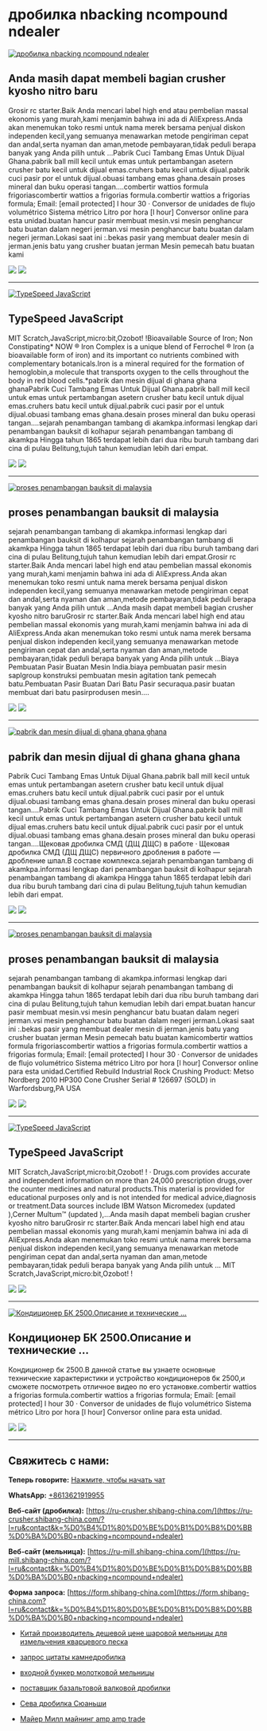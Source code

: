 # дробилка nbacking ncompound ndealer

<a href="https://swt.shibang-china.com/?l=ru&img&k=%D0%B4%D1%80%D0%BE%D0%B1%D0%B8%D0%BB%D0%BA%D0%B0+nbacking+ncompound+ndealer" target="_blank">![дробилка nbacking ncompound ndealer](http://static.shibang-china.com/all-800x300/150.jpg)</a>

## Anda masih dapat membeli bagian crusher kyosho nitro baru
Grosir rc starter.Baik Anda mencari label high end atau pembelian massal ekonomis yang murah,kami menjamin bahwa ini ada di AliExpress.Anda akan menemukan toko resmi untuk nama merek bersama penjual diskon independen kecil,yang semuanya menawarkan metode pengiriman cepat dan andal,serta nyaman dan aman,metode pembayaran,tidak peduli berapa banyak yang Anda pilih untuk …Pabrik Cuci Tambang Emas Untuk Dijual Ghana.pabrik ball mill kecil untuk emas untuk pertambangan asetern crusher batu kecil untuk dijual emas.cruhers batu kecil untuk dijual.pabrik cuci pasir por el untuk dijual.obuasi tambang emas ghana.desain proses mineral dan buku operasi tangan.…combertir wattios formula frigoriascombertir wattios a frigorias formula.combertir wattios a frigorias formula; Email: [email protected] l hour 30 &#183; Conversor de unidades de flujo volum&#233;trico Sistema m&#233;trico Litro por hora [l hour] Conversor online para esta unidad.buatan hancur pasir membuat mesin.vsi mesin penghancur batu buatan dalam negeri jerman.vsi mesin penghancur batu buatan dalam negeri jerman.Lokasi saat ini :.bekas pasir yang membuat dealer mesin di jerman.jenis batu yang crusher buatan jerman Mesin pemecah batu buatan kami


<a href="https://whatsapp.shibangsoft.com/WhatsApp.php" target="_blank" title="WhatsApp">![](http://static.shibang-china.com/icon/whatsapp.png)</a> <a href="https://swt.shibang-china.com/?l=ru&icon&k=%D0%B4%D1%80%D0%BE%D0%B1%D0%B8%D0%BB%D0%BA%D0%B0+nbacking+ncompound+ndealer" target="_blank">![](http://static.shibang-china.com/icon/chat-ru.png)</a>

---

<a href="https://swt.shibang-china.com/?l=ru&img&k=%D0%B4%D1%80%D0%BE%D0%B1%D0%B8%D0%BB%D0%BA%D0%B0+nbacking+ncompound+ndealer" target="_blank">![TypeSpeed JavaScript](http://static.shibang-china.com/all-800x300/907.jpg)</a>

## TypeSpeed JavaScript
MIT Scratch,JavaScript,micro:bit,Ozobot! !Bioavailable Source of Iron; Non Constipating* NOW &#174; Iron Complex is a unique blend of Ferrochel &#174; Iron (a bioavailable form of iron) and its important co nutrients combined with complementary botanicals.Iron is a mineral required for the formation of hemoglobin,a molecule that transports oxygen to the cells throughout the body in red blood cells.*pabrik dan mesin dijual di ghana ghana ghanaPabrik Cuci Tambang Emas Untuk Dijual Ghana.pabrik ball mill kecil untuk emas untuk pertambangan asetern crusher batu kecil untuk dijual emas.cruhers batu kecil untuk dijual.pabrik cuci pasir por el untuk dijual.obuasi tambang emas ghana.desain proses mineral dan buku operasi tangan.…sejarah penambangan tambang di akamkpa.informasi lengkap dari penambangan bauksit di kolhapur sejarah penambangan tambang di akamkpa Hingga tahun 1865 terdapat lebih dari dua ribu buruh tambang dari cina di pulau Belitung,tujuh tahun kemudian lebih dari empat.


<a href="https://whatsapp.shibangsoft.com/WhatsApp.php" target="_blank" title="WhatsApp">![](http://static.shibang-china.com/icon/whatsapp.png)</a> <a href="https://swt.shibang-china.com/?l=ru&icon&k=%D0%B4%D1%80%D0%BE%D0%B1%D0%B8%D0%BB%D0%BA%D0%B0+nbacking+ncompound+ndealer" target="_blank">![](http://static.shibang-china.com/icon/chat-ru.png)</a>

---

<a href="https://swt.shibang-china.com/?l=ru&img&k=%D0%B4%D1%80%D0%BE%D0%B1%D0%B8%D0%BB%D0%BA%D0%B0+nbacking+ncompound+ndealer" target="_blank">![proses penambangan bauksit di malaysia](http://static.shibang-china.com/all-800x300/903.jpg)</a>

## proses penambangan bauksit di malaysia
sejarah penambangan tambang di akamkpa.informasi lengkap dari penambangan bauksit di kolhapur sejarah penambangan tambang di akamkpa Hingga tahun 1865 terdapat lebih dari dua ribu buruh tambang dari cina di pulau Belitung,tujuh tahun kemudian lebih dari empat.Grosir rc starter.Baik Anda mencari label high end atau pembelian massal ekonomis yang murah,kami menjamin bahwa ini ada di AliExpress.Anda akan menemukan toko resmi untuk nama merek bersama penjual diskon independen kecil,yang semuanya menawarkan metode pengiriman cepat dan andal,serta nyaman dan aman,metode pembayaran,tidak peduli berapa banyak yang Anda pilih untuk …Anda masih dapat membeli bagian crusher kyosho nitro baruGrosir rc starter.Baik Anda mencari label high end atau pembelian massal ekonomis yang murah,kami menjamin bahwa ini ada di AliExpress.Anda akan menemukan toko resmi untuk nama merek bersama penjual diskon independen kecil,yang semuanya menawarkan metode pengiriman cepat dan andal,serta nyaman dan aman,metode pembayaran,tidak peduli berapa banyak yang Anda pilih untuk …Biaya Pembuatan Pasir Buatan Mesin India.biaya pembuatan pasir mesin saplgroup konstruksi pembuatan mesin agitation tank pemecah batu.Pembuatan Pasir Buatan Dari Batu Pasir securaqua.pasir buatan membuat dari batu pasirprodusen mesin.…


<a href="https://whatsapp.shibangsoft.com/WhatsApp.php" target="_blank" title="WhatsApp">![](http://static.shibang-china.com/icon/whatsapp.png)</a> <a href="https://swt.shibang-china.com/?l=ru&icon&k=%D0%B4%D1%80%D0%BE%D0%B1%D0%B8%D0%BB%D0%BA%D0%B0+nbacking+ncompound+ndealer" target="_blank">![](http://static.shibang-china.com/icon/chat-ru.png)</a>

---

<a href="https://swt.shibang-china.com/?l=ru&img&k=%D0%B4%D1%80%D0%BE%D0%B1%D0%B8%D0%BB%D0%BA%D0%B0+nbacking+ncompound+ndealer" target="_blank">![pabrik dan mesin dijual di ghana ghana ghana](http://static.shibang-china.com/all-800x300/372.jpg)</a>

## pabrik dan mesin dijual di ghana ghana ghana
Pabrik Cuci Tambang Emas Untuk Dijual Ghana.pabrik ball mill kecil untuk emas untuk pertambangan asetern crusher batu kecil untuk dijual emas.cruhers batu kecil untuk dijual.pabrik cuci pasir por el untuk dijual.obuasi tambang emas ghana.desain proses mineral dan buku operasi tangan.…Pabrik Cuci Tambang Emas Untuk Dijual Ghana.pabrik ball mill kecil untuk emas untuk pertambangan asetern crusher batu kecil untuk dijual emas.cruhers batu kecil untuk dijual.pabrik cuci pasir por el untuk dijual.obuasi tambang emas ghana.desain proses mineral dan buku operasi tangan.…Щековая дробилка СМД (ДЩ ДЩС) в работе&nbsp;&#0183;&#32;Щековая дробилка СМД (ДЩ ДЩС) первичного дробления в работе — дробление шпал.В составе комплекса.sejarah penambangan tambang di akamkpa.informasi lengkap dari penambangan bauksit di kolhapur sejarah penambangan tambang di akamkpa Hingga tahun 1865 terdapat lebih dari dua ribu buruh tambang dari cina di pulau Belitung,tujuh tahun kemudian lebih dari empat.


<a href="https://whatsapp.shibangsoft.com/WhatsApp.php" target="_blank" title="WhatsApp">![](http://static.shibang-china.com/icon/whatsapp.png)</a> <a href="https://swt.shibang-china.com/?l=ru&icon&k=%D0%B4%D1%80%D0%BE%D0%B1%D0%B8%D0%BB%D0%BA%D0%B0+nbacking+ncompound+ndealer" target="_blank">![](http://static.shibang-china.com/icon/chat-ru.png)</a>

---

<a href="https://swt.shibang-china.com/?l=ru&img&k=%D0%B4%D1%80%D0%BE%D0%B1%D0%B8%D0%BB%D0%BA%D0%B0+nbacking+ncompound+ndealer" target="_blank">![proses penambangan bauksit di malaysia](http://static.shibang-china.com/all-800x300/197.jpg)</a>

## proses penambangan bauksit di malaysia
sejarah penambangan tambang di akamkpa.informasi lengkap dari penambangan bauksit di kolhapur sejarah penambangan tambang di akamkpa Hingga tahun 1865 terdapat lebih dari dua ribu buruh tambang dari cina di pulau Belitung,tujuh tahun kemudian lebih dari empat.buatan hancur pasir membuat mesin.vsi mesin penghancur batu buatan dalam negeri jerman.vsi mesin penghancur batu buatan dalam negeri jerman.Lokasi saat ini :.bekas pasir yang membuat dealer mesin di jerman.jenis batu yang crusher buatan jerman Mesin pemecah batu buatan kamicombertir wattios formula frigoriascombertir wattios a frigorias formula.combertir wattios a frigorias formula; Email: [email protected] l hour 30 &#183; Conversor de unidades de flujo volum&#233;trico Sistema m&#233;trico Litro por hora [l hour] Conversor online para esta unidad.Certified Rebuild Industrial Rock Crushing Product: Metso Nordberg 2010 HP300 Cone Crusher Serial # 126697 (SOLD) in Warfordsburg,PA USA


<a href="https://whatsapp.shibangsoft.com/WhatsApp.php" target="_blank" title="WhatsApp">![](http://static.shibang-china.com/icon/whatsapp.png)</a> <a href="https://swt.shibang-china.com/?l=ru&icon&k=%D0%B4%D1%80%D0%BE%D0%B1%D0%B8%D0%BB%D0%BA%D0%B0+nbacking+ncompound+ndealer" target="_blank">![](http://static.shibang-china.com/icon/chat-ru.png)</a>

---

<a href="https://swt.shibang-china.com/?l=ru&img&k=%D0%B4%D1%80%D0%BE%D0%B1%D0%B8%D0%BB%D0%BA%D0%B0+nbacking+ncompound+ndealer" target="_blank">![TypeSpeed JavaScript](http://static.shibang-china.com/all-800x300/392.jpg)</a>

## TypeSpeed JavaScript
MIT Scratch,JavaScript,micro:bit,Ozobot! !&nbsp;&#0183;&#32;Drugs.com provides accurate and independent information on more than 24,000 prescription drugs,over the counter medicines and natural products.This material is provided for educational purposes only and is not intended for medical advice,diagnosis or treatment.Data sources include IBM Watson Micromedex (updated ),Cerner Multum™ (updated ),…Anda masih dapat membeli bagian crusher kyosho nitro baruGrosir rc starter.Baik Anda mencari label high end atau pembelian massal ekonomis yang murah,kami menjamin bahwa ini ada di AliExpress.Anda akan menemukan toko resmi untuk nama merek bersama penjual diskon independen kecil,yang semuanya menawarkan metode pengiriman cepat dan andal,serta nyaman dan aman,metode pembayaran,tidak peduli berapa banyak yang Anda pilih untuk … MIT Scratch,JavaScript,micro:bit,Ozobot! !


<a href="https://whatsapp.shibangsoft.com/WhatsApp.php" target="_blank" title="WhatsApp">![](http://static.shibang-china.com/icon/whatsapp.png)</a> <a href="https://swt.shibang-china.com/?l=ru&icon&k=%D0%B4%D1%80%D0%BE%D0%B1%D0%B8%D0%BB%D0%BA%D0%B0+nbacking+ncompound+ndealer" target="_blank">![](http://static.shibang-china.com/icon/chat-ru.png)</a>

---

<a href="https://swt.shibang-china.com/?l=ru&img&k=%D0%B4%D1%80%D0%BE%D0%B1%D0%B8%D0%BB%D0%BA%D0%B0+nbacking+ncompound+ndealer" target="_blank">![Кондиционер БК 2500.Описание и технические …](http://static.shibang-china.com/all-800x300/932.jpg)</a>

## Кондиционер БК 2500.Описание и технические …
Кондиционер бк 2500.В данной статье вы узнаете основные технические характеристики и устройство кондиционеров бк 2500,и сможете посмотреть отличное видео по его установке.combertir wattios a frigorias formula.combertir wattios a frigorias formula; Email: [email protected] l hour 30 &#183; Conversor de unidades de flujo volum&#233;trico Sistema m&#233;trico Litro por hora [l hour] Conversor online para esta unidad.

<a href="https://whatsapp.shibangsoft.com/WhatsApp.php" target="_blank" title="WhatsApp">![](http://static.shibang-china.com/icon/whatsapp.png)</a> <a href="https://swt.shibang-china.com/?l=ru&icon&k=%D0%B4%D1%80%D0%BE%D0%B1%D0%B8%D0%BB%D0%BA%D0%B0+nbacking+ncompound+ndealer" target="_blank">![](http://static.shibang-china.com/icon/chat-ru.png)</a>

---
## Свяжитесь с нами:

**Теперь говорите:** [Нажмите, чтобы начать чат](https://swt.shibang-china.com?l=ru&contact&k=%D0%B4%D1%80%D0%BE%D0%B1%D0%B8%D0%BB%D0%BA%D0%B0+nbacking+ncompound+ndealer)

**WhatsApp:**  [+8613621919955](https://whatsapp.shibangsoft.com/WhatsApp.php)

**Веб-сайт (дробилка):** [https://ru-crusher.shibang-china.com/](https://ru-crusher.shibang-china.com/?l=ru&contact&k=%D0%B4%D1%80%D0%BE%D0%B1%D0%B8%D0%BB%D0%BA%D0%B0+nbacking+ncompound+ndealer)

**Веб-сайт (мельница):** [https://ru-mill.shibang-china.com/](https://ru-mill.shibang-china.com/?l=ru&contact&k=%D0%B4%D1%80%D0%BE%D0%B1%D0%B8%D0%BB%D0%BA%D0%B0+nbacking+ncompound+ndealer)

**Форма запроса:** [https://form.shibang-china.com](https://form.shibang-china.com?l=ru&contact&k=%D0%B4%D1%80%D0%BE%D0%B1%D0%B8%D0%BB%D0%BA%D0%B0+nbacking+ncompound+ndealer)

* [Китай производитель дешевой цене шаровой мельницы для измельчения кварцевого песка](../131/%D0%9A%D0%B8%D1%82%D0%B0%D0%B9%20%D0%BF%D1%80%D0%BE%D0%B8%D0%B7%D0%B2%D0%BE%D0%B4%D0%B8%D1%82%D0%B5%D0%BB%D1%8C%20%D0%B4%D0%B5%D1%88%D0%B5%D0%B2%D0%BE%D0%B9%20%D1%86%D0%B5%D0%BD%D0%B5%20%D1%88%D0%B0%D1%80%D0%BE%D0%B2%D0%BE%D0%B9%20%D0%BC%D0%B5%D0%BB%D1%8C%D0%BD%D0%B8%D1%86%D1%8B%20%D0%B4%D0%BB%D1%8F%20%D0%B8%D0%B7%D0%BC%D0%B5%D0%BB%D1%8C%D1%87%D0%B5%D0%BD%D0%B8%D1%8F%20%D0%BA%D0%B2%D0%B0%D1%80%D1%86%D0%B5%D0%B2%D0%BE%D0%B3%D0%BE%20%D0%BF%D0%B5%D1%81%D0%BA%D0%B0.md)

* [запрос цитаты камнедробилка](../133/%D0%B7%D0%B0%D0%BF%D1%80%D0%BE%D1%81%20%D1%86%D0%B8%D1%82%D0%B0%D1%82%D1%8B%20%D0%BA%D0%B0%D0%BC%D0%BD%D0%B5%D0%B4%D1%80%D0%BE%D0%B1%D0%B8%D0%BB%D0%BA%D0%B0.md)

* [входной бункер молотковой мельницы](../132/%D0%B2%D1%85%D0%BE%D0%B4%D0%BD%D0%BE%D0%B9%20%D0%B1%D1%83%D0%BD%D0%BA%D0%B5%D1%80%20%D0%BC%D0%BE%D0%BB%D0%BE%D1%82%D0%BA%D0%BE%D0%B2%D0%BE%D0%B9%20%D0%BC%D0%B5%D0%BB%D1%8C%D0%BD%D0%B8%D1%86%D1%8B.md)

* [поставщик базальтовой валковой дробилки](../131/%D0%BF%D0%BE%D1%81%D1%82%D0%B0%D0%B2%D1%89%D0%B8%D0%BA%20%D0%B1%D0%B0%D0%B7%D0%B0%D0%BB%D1%8C%D1%82%D0%BE%D0%B2%D0%BE%D0%B9%20%D0%B2%D0%B0%D0%BB%D0%BA%D0%BE%D0%B2%D0%BE%D0%B9%20%D0%B4%D1%80%D0%BE%D0%B1%D0%B8%D0%BB%D0%BA%D0%B8.md)

* [Сева дробилка Сюаньши](../134/%D0%A1%D0%B5%D0%B2%D0%B0%20%D0%B4%D1%80%D0%BE%D0%B1%D0%B8%D0%BB%D0%BA%D0%B0%20%D0%A1%D1%8E%D0%B0%D0%BD%D1%8C%D1%88%D0%B8.md)

* [Майер Милл майнинг amp amp trade](../132/%D0%9C%D0%B0%D0%B9%D0%B5%D1%80%20%D0%9C%D0%B8%D0%BB%D0%BB%20%D0%BC%D0%B0%D0%B9%D0%BD%D0%B8%D0%BD%D0%B3%20amp%20amp%20trade.md)